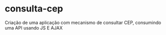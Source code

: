 # consulta-cep
Criação de uma aplicação com mecanismo de consultar CEP, consumindo uma API usando JS E AJAX  
